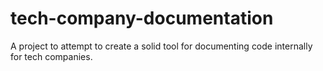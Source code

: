 # tech-company-documentation
A project to attempt to create a solid tool for documenting code internally for tech companies.
